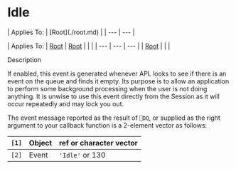 




<h1 class="heading"><span class="name">Idle</span></h1>
| Applies To: | [Root](./root.md) |
| --- | ---  |

| Applies To: | [Root](./root.md) | [Root](./root.md) |  |  |
| --- | --- | ---  |
| [Root](./root.md) |  |  |


Description


If enabled, this event is generated whenever APL looks to see if there is an event on the queue and finds it empty. Its purpose is to allow an application to perform some background processing when the user is not doing anything. It is unwise to use this event directly from the Session as it will occur repeatedly and may lock you out.


The event message reported as the result of `⎕DQ`, or supplied as the right argument to your callback function is a 2-element vector as follows:

| `[1]` | Object | ref or character vector |
| --- | --- | ---  |
| `[2]` | Event | `'Idle'` or 130 |



